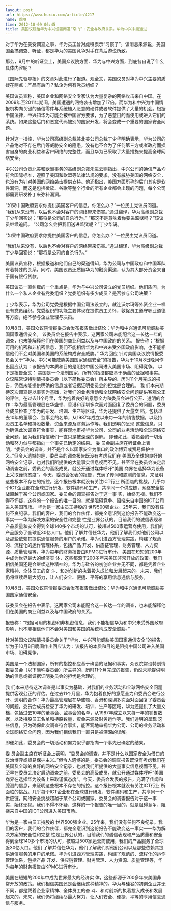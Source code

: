 ```yaml
---
layout: post
url: https://www.huxiu.com/article/4217
name: 虎嗅
time: 2012-10-09 06:45
title: 美国议院给华为中兴设置两道“窄门”：安全与政府关系，华为中兴未能通过
---
```

对于华为在美受调查之事，华为员工曾对虎嗅表示“习惯了”。该消息来源说，美国国会搞调查、听证，都是华为的美国竞争对手在背后游说所致。

那么，9月中的听证会上，美国众议院方面、华为与中兴方面，到底各自说了什么具体内容呢？

《国际先驱导报》的文章对此进行了报道。观全文，美国议员对华为中兴主要的质疑在两点：产品有后门？私企为何有党员组织？

美国议员宣称，美国企业和网络安全专家认为大量复杂的网络攻击来自中国。在2009年至2011年期间，美国遭遇的网络袭击增加了17倍。而华为和中兴为中国情报机构向关键的通信零件与系统植入恶意的硬件或者软件提供了大量的机会。根据中国法律，中兴和华为可能会被中国官方要求，为了恶意目的而使用或进入它们的系统。如果这些后门和恶意代码被别的国家开发，将会变成一个重要的国家安全问题。

针对这一指控，华为公司高级副总裁兼北美公司总裁丁少华明确表示，华为公司的产品绝对不存在后门等威胁安全的隐患，没有也不会为了任何第三方或者政府而损害自身的商业利益和客户网络的完整性，而且华为已采取了大量措施来提高全球网络安全。

中兴公司负责北美和欧洲事务的高级副总裁朱进云则指出，中兴公司的通信产品均符合国际标准，遵照了美国和欧盟等法律法规的要求，没有威胁美国的网络安全，也没有为针对美国的网络袭击提供支持。他还指出，美国方面所称的后门其实是软件漏洞，而这是包括微软、谷歌等整个行业的所有企业都会出现的问题，每个公司都需要研发补丁来弥补漏洞。

“如果中国政府要求你提供美国客户的信息，你怎么办？”一位民主党议员问道。 “我们从来没有，以后也不会对客户的网络带来伤害。”通过翻译，华为高级副总裁丁少华回答说：“那将是公司的自杀行为。” “那这不是意味着你要进监狱吗？”该议员继续追问。 “公司怎么会把我们送进监狱呢？”丁少华说。

“如果中国政府要求你提供美国客户的信息，你怎么办？”一位民主党议员问道。

“我们从来没有，以后也不会对客户的网络带来伤害。”通过翻译，华为高级副总裁丁少华回答说：“那将是公司的自杀行为。”

美国议员宣称，根据报道和他们自己的渠道得知，华为公司与中国政府和中国军队有着特殊的关系。同时，美国议员还质疑华为的融资渠道，认为其大部分资金来自于国有银行贷款。

美国议员一直纠缠的一个重点是，华为与中兴公司设立的党员组织。他们质问，为什么一个私人企业有党委组织？党委组织有多少成员？是否参与公司决策？

丁少华表示，华为公司党委是根据中国公司法设立的，就连沃尔玛等外资企业一样设有党员组织。党委组织的功能主要体现在提供员工关怀，敦促员工遵守职业道德等方面，绝不参与企业管理与决策。

10月8日，美国众议院情报委员会发布报告做出结论：华为和中兴通讯可能威胁美国国家通信安全。 该委员会在报告中表示，这两家公司未能配合这一长达一年的调查，也未能解释他们在美国的商业利益以及与中国政府的关系。 报告称：“根据可用的机密和非机密信息，我们不能相信华为和中兴未受外国政府影响，也不能相信他们不会对美国和美国的系统构成安全威胁。” 华为回应 针对美国众议院情报委员会关于“华为、中兴可能威胁美国国家通信安全”的报告，华为于10月8日晚间作出回应认为：该报告的本质和目的是阻挠中国公司进入美国市场、阻碍竞争。 以下是报告全文： 美国是一个法制国家，所有的指控都应基于确凿的证据和事实。众议院常设特别情报委员会（以下简称委员会）所主导的、历时11个月完成的报告，仍然未能提供明确的信息或者证据证明委员会的担忧是合理的。 我 们本来期待这次调查是以事实为基础，对我们的业务活动和全球网络安全问题提供客观公正的评估。在过去11个月里，华为抱着良好的意愿全力和委员会进行公开、透明的合作：华为最高管理层在华盛顿、香港和深圳多次面对面回复了委员会的问题，委员会成员检查了华为的研发、培训、生产等区域，华为还提供了大量文 档，包括过去10年的董事会、监事会的名单，从1987年成立以来每一年的销售数据，以及持股员工名单和持股数量，资金来源及财务运作等。我们透明的呈现 这些信息，只为确保此次调查符合事实，能客观地审视华为公司、公司的业务活动和全球网络安全问题，因为我们相信我们一直只是被深深的误解。 即便如此，委员会的一切活动和努力似乎都指向一个事先已确定的结果。 委 员会副主席在听证会上表明，“委员会的调查，并不是什么以国家安全为借口的政治博弈或贸易保护主义。”但令人遗憾的是，委员会的调查报告既没有考虑我们在 美国及全球的良好的网络安全记录，也对我们所提供的大量事实信息视而不见。甚至早在委员会决定启动调查之前，委员会的高级成员，就公开通过媒体呼吁“美国 商界在选择华为设备上采取谨慎态度”。今天，委员会发表的报告，充满了传闻和臆测的信息，来证明这些根本不存在的指控。这个报告根本就没有关注ICT行业 所面临的挑战。几乎每个ICT企业都在全球进行研发、软件编码和生产，共享同一个供应链，网络安全挑战超越于某个公司或国家。委员会的调查报告对于这一事 实，始终无视。我们不得不怀疑，这样的一个报告的唯一目的，就是阻碍竞争、阻挠来自中国的ICT公司进入美国市场。 华为是一家由员工持股的 世界500强企业。25年来，我们没有任何不良纪录。我们的客户，我们的合作伙伴，都完全意识到这份报告不能改变这一事实——华为解决方案的安全性和完整 性是业界公认的，目前我们的诚信表现和产品质量和安全得到全球140多个市场的认可，被超过500家运营商使用，我们的产品服务了全球近30亿人口。他们 了解并信任华为，他们了解我们对他们公司以及那些依赖其提供通信服务的用户的承诺。华为引进西方管理实践，构建了规范的、流程化的运作管理体系，包括产品 开发、供应链管理、财务管理、人力资源、质量管理等，华为每年的财务报告由KPMG进行审计。 美国在短短的200年中成为世界最大的经济实 体，这些都源于200多年来美国非常开放的政策。我们相信美国还是会继续这种精神的。华为与硅谷的初创企业并无不同，都是凭着企业家精神、全体员工的奋 斗、和对创新的执着投入成长和发展起来的。未来，我们仍将继续尽最大努力，让人们安全、便捷、平等的享用信息通信与服务。

10月8日，美国众议院情报委员会发布报告做出结论：华为和中兴通讯可能威胁美国国家通信安全。

该委员会在报告中表示，这两家公司未能配合这一长达一年的调查，也未能解释他们在美国的商业利益以及与中国政府的关系。

报告称：“根据可用的机密和非机密信息，我们不能相信华为和中兴未受外国政府影响，也不能相信他们不会对美国和美国的系统构成安全威胁。”

针对美国众议院情报委员会关于“华为、中兴可能威胁美国国家通信安全”的报告，华为于10月8日晚间作出回应认为：该报告的本质和目的是阻挠中国公司进入美国市场、阻碍竞争。

美国是一个法制国家，所有的指控都应基于确凿的证据和事实。众议院常设特别情报委员会（以下简称委员会）所主导的、历时11个月完成的报告，仍然未能提供明确的信息或者证据证明委员会的担忧是合理的。

我 们本来期待这次调查是以事实为基础，对我们的业务活动和全球网络安全问题提供客观公正的评估。在过去11个月里，华为抱着良好的意愿全力和委员会进行公开、透明的合作：华为最高管理层在华盛顿、香港和深圳多次面对面回复了委员会的问题，委员会成员检查了华为的研发、培训、生产等区域，华为还提供了大量文 档，包括过去10年的董事会、监事会的名单，从1987年成立以来每一年的销售数据，以及持股员工名单和持股数量，资金来源及财务运作等。我们透明的呈现 这些信息，只为确保此次调查符合事实，能客观地审视华为公司、公司的业务活动和全球网络安全问题，因为我们相信我们一直只是被深深的误解。

即便如此，委员会的一切活动和努力似乎都指向一个事先已确定的结果。

委 员会副主席在听证会上表明，“委员会的调查，并不是什么以国家安全为借口的政治博弈或贸易保护主义。”但令人遗憾的是，委员会的调查报告既没有考虑我们在 美国及全球的良好的网络安全记录，也对我们所提供的大量事实信息视而不见。甚至早在委员会决定启动调查之前，委员会的高级成员，就公开通过媒体呼吁“美国 商界在选择华为设备上采取谨慎态度”。今天，委员会发表的报告，充满了传闻和臆测的信息，来证明这些根本不存在的指控。这个报告根本就没有关注ICT行业 所面临的挑战。几乎每个ICT企业都在全球进行研发、软件编码和生产，共享同一个供应链，网络安全挑战超越于某个公司或国家。委员会的调查报告对于这一事 实，始终无视。我们不得不怀疑，这样的一个报告的唯一目的，就是阻碍竞争、阻挠来自中国的ICT公司进入美国市场。

华为是一家由员工持股的 世界500强企业。25年来，我们没有任何不良纪录。我们的客户，我们的合作伙伴，都完全意识到这份报告不能改变这一事实——华为解决方案的安全性和完整 性是业界公认的，目前我们的诚信表现和产品质量和安全得到全球140多个市场的认可，被超过500家运营商使用，我们的产品服务了全球近30亿人口。他们 了解并信任华为，他们了解我们对他们公司以及那些依赖其提供通信服务的用户的承诺。华为引进西方管理实践，构建了规范的、流程化的运作管理体系，包括产品 开发、供应链管理、财务管理、人力资源、质量管理等，华为每年的财务报告由KPMG进行审计。

美国在短短的200年中成为世界最大的经济实 体，这些都源于200多年来美国非常开放的政策。我们相信美国还是会继续这种精神的。华为与硅谷的初创企业并无不同，都是凭着企业家精神、全体员工的奋 斗、和对创新的执着投入成长和发展起来的。未来，我们仍将继续尽最大努力，让人们安全、便捷、平等的享用信息通信与服务。

